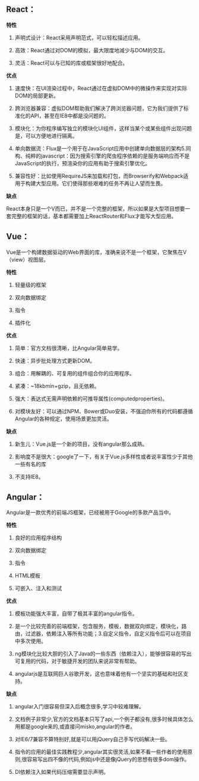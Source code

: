 ## React：

**特性**

1. 声明式设计：React采用声明范式，可以轻松描述应用。

2. 高效：React通过对DOM的模拟，最大限度地减少与DOM的交互。

3. 灵活：React可以与已知的库或框架很好地配合。


**优点**

1. 速度快：在UI渲染过程中，React通过在虚拟DOM中的微操作来实现对实际DOM的局部更新。

2. 跨浏览器兼容：虚拟DOM帮助我们解决了跨浏览器问题，它为我们提供了标准化的API，甚至在IE8中都是没问题的。

3. 模块化：为你程序编写独立的模块化UI组件，这样当某个或某些组件出现问题是，可以方便地进行隔离。

4. 单向数据流：Flux是一个用于在JavaScript应用中创建单向数据层的架构5.同构、纯粹的javascript：因为搜索引擎的爬虫程序依赖的是服务端响应而不是JavaScript的执行，预渲染你的应用有助于搜索引擎优化。
5. 兼容性好：比如使用RequireJS来加载和打包，而Browserify和Webpack适用于构建大型应用。它们使得那些艰难的任务不再让人望而生畏。


**缺点**

React本身只是一个V而已，并不是一个完整的框架，所以如果是大型项目想要一套完整的框架的话，基本都需要加上ReactRouter和Flux才能写大型应用。


## Vue：

Vue是一个构建数据驱动的Web界面的库，准确来说不是一个框架，它聚焦在V（view）视图层。

**特性**

1. 轻量级的框架

2. 双向数据绑定

3. 指令

4. 插件化


**优点**

1. 简单：官方文档很清晰，比Angular简单易学。

2. 快速：异步批处理方式更新DOM。

3. 组合：用解耦的、可复用的组件组合你的应用程序。

4. 紧凑：~18kbmin+gzip，且无依赖。

5. 强大：表达式无需声明依赖的可推导属性(computedproperties)。

6. 对模块友好：可以通过NPM、Bower或Duo安装，不强迫你所有的代码都遵循Angular的各种规定，使用场景更加灵活。


**缺点**

1. 新生儿：Vue.js是一个新的项目，没有angular那么成熟。

2. 影响度不是很大：google了一下，有关于Vue.js多样性或者说丰富性少于其他一些有名的库

3. 不支持IE8。



## Angular：

Angular是一款优秀的前端JS框架，已经被用于Google的多款产品当中。

**特性**

1. 良好的应用程序结构

2. 双向数据绑定

3. 指令

4. HTML模板

5. 可嵌入、注入和测试


**优点**

1. 模板功能强大丰富，自带了极其丰富的angular指令。

2. 是一个比较完善的前端框架，包含服务，模板，数据双向绑定，模块化，路由，过滤器，依赖注入等所有功能；3.自定义指令，自定义指令后可以在项目中多次使用。

4. ng模块化比较大胆的引入了Java的一些东西（依赖注入），能够很容易的写出可复用的代码，对于敏捷开发的团队来说非常有帮助。

5. angularjs是互联网巨人谷歌开发，这也意味着他有一个坚实的基础和社区支持。


**缺点**

1. angular入门很容易但深入后概念很多,学习中较难理解。

2. 文档例子非常少,官方的文档基本只写了api,一个例子都没有,很多时候具体怎么用都是google来的,或直接问misko,angular的作者。

3. 对IE6/7兼容不算特别好,就是可以用jQuery自己手写代码解决一些。

4. 指令的应用的最佳实践教程少,angular其实很灵活,如果不看一些作者的使用原则,很容易写出四不像的代码,例如js中还是像jQuery的思想有很多dom操作。

5. DI依赖注入如果代码压缩需要显示声明。
